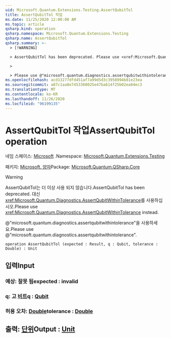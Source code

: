 ```yaml
---
uid: Microsoft.Quantum.Extensions.Testing.AssertQubitTol
title: AssertQubitTol 작업
ms.date: 11/25/2020 12:00:00 AM
ms.topic: article
qsharp.kind: operation
qsharp.namespace: Microsoft.Quantum.Extensions.Testing
qsharp.name: AssertQubitTol
qsharp.summary: >-
  > [!WARNING]

  > AssertQubitTol has been deprecated. Please use <xref:Microsoft.Quantum.Diagnostics.AssertQubitWithinTolerance> instead.

  >

  > Please use @"microsoft.quantum.diagnostics.assertqubitwithintolerance".
ms.openlocfilehash: acd13277dfd451af7a99d5d3c3958994b81e23ea
ms.sourcegitcommit: a87c1aa8e7453360025e47ba614f25b02ea84ec3
ms.translationtype: MT
ms.contentlocale: ko-KR
ms.lasthandoff: 11/26/2020
ms.locfileid: "96199135"
---
```

# <a name="assertqubittol-operation"></a><span data-ttu-id="c79f4-102">AssertQubitTol 작업</span><span class="sxs-lookup"><span data-stu-id="c79f4-102">AssertQubitTol operation</span></span>

<span data-ttu-id="c79f4-103">네임 스페이스: [Microsoft](xref:Microsoft.Quantum.Extensions.Testing) .</span><span class="sxs-lookup"><span data-stu-id="c79f4-103">Namespace: [Microsoft.Quantum.Extensions.Testing](xref:Microsoft.Quantum.Extensions.Testing)</span></span>

<span data-ttu-id="c79f4-104">패키지: [Microsoft. 양자](https://nuget.org/packages/Microsoft.Quantum.QSharp.Core)</span><span class="sxs-lookup"><span data-stu-id="c79f4-104">Package: [Microsoft.Quantum.QSharp.Core](https://nuget.org/packages/Microsoft.Quantum.QSharp.Core)</span></span>


> [!WARNING]
> <span data-ttu-id="c79f4-105">AssertQubitTol는 더 이상 사용 되지 않습니다.</span><span class="sxs-lookup"><span data-stu-id="c79f4-105">AssertQubitTol has been deprecated.</span></span> <span data-ttu-id="c79f4-106">대신 <xref:Microsoft.Quantum.Diagnostics.AssertQubitWithinTolerance>를 사용하십시오.</span><span class="sxs-lookup"><span data-stu-id="c79f4-106">Please use <xref:Microsoft.Quantum.Diagnostics.AssertQubitWithinTolerance> instead.</span></span>
>
> <span data-ttu-id="c79f4-107">@"microsoft.quantum.diagnostics.assertqubitwithintolerance"을 사용하세요.</span><span class="sxs-lookup"><span data-stu-id="c79f4-107">Please use @"microsoft.quantum.diagnostics.assertqubitwithintolerance".</span></span>



```qsharp
operation AssertQubitTol (expected : Result, q : Qubit, tolerance : Double) : Unit
```


## <a name="input"></a><span data-ttu-id="c79f4-108">입력</span><span class="sxs-lookup"><span data-stu-id="c79f4-108">Input</span></span>

### <a name="expected--__invalidresult__"></a><span data-ttu-id="c79f4-109">예상: __잘못 <Result> 됨__</span><span class="sxs-lookup"><span data-stu-id="c79f4-109">expected : __invalid<Result>__</span></span>




### <a name="q--qubit"></a><span data-ttu-id="c79f4-110">q: 고 [비트](xref:microsoft.quantum.lang-ref.qubit)</span><span class="sxs-lookup"><span data-stu-id="c79f4-110">q : [Qubit](xref:microsoft.quantum.lang-ref.qubit)</span></span>




### <a name="tolerance--double"></a><span data-ttu-id="c79f4-111">허용 오차: [Double](xref:microsoft.quantum.lang-ref.double)</span><span class="sxs-lookup"><span data-stu-id="c79f4-111">tolerance : [Double](xref:microsoft.quantum.lang-ref.double)</span></span>





## <a name="output--unit"></a><span data-ttu-id="c79f4-112">출력: [단위](xref:microsoft.quantum.lang-ref.unit)</span><span class="sxs-lookup"><span data-stu-id="c79f4-112">Output : [Unit](xref:microsoft.quantum.lang-ref.unit)</span></span>

